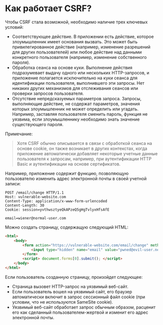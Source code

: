 # Как работает CSRF?
Чтобы CSRF стала возможной, необходимо наличие трех ключевых условий:
- Соответствующее действие. В приложении есть действие, которое злоумышленник имеет основания вызвать. Это может быть привилегированное действие (например, изменение разрешений для других пользователей) или любое действие над данными конкретного пользователя (например, изменение собственного пароля).
- Обработка сеанса на основе куки. Выполнение действия подразумевает выдачу одного или нескольких HTTP-запросов, и приложение полагается исключительно на куки сеанса для идентификации пользователя, выполнившего эти запросы. Нет никаких других механизмов для отслеживания сеансов или проверки запросов пользователя.
- Отсутствие непредсказуемых параметров запроса. Запросы, выполняющие действие, не содержат параметров, значения которых злоумышленник не может определить или угадать. Например, заставляя пользователя сменить пароль, функция не уязвима, если злоумышленнику необходимо знать значение существующего пароля.

Примечание:
>Хотя CSRF обычно описывается в связи с обработкой сеанса на основе cookie, он также возникает в других контекстах, когда приложение автоматически добавляет некоторые учетные данные пользователя к запросам, например, при аутентификации HTTP Basic и аутентификации на основе сертификатов.

Например, приложение содержит функцию, позволяющую пользователю изменить адрес электронной почты в своей учетной записи:

```http
POST /email/change HTTP/1.1
Host: vulnerable-website.com
Content-Type: application/x-www-form-urlencoded
Content-Length: 30
Cookie: session=yvthwsztyeQkAPzeQ5gHgTvlyxHfsAfE

email=wiener@normal-user.com
```
  
Можно создать страницу, содержащую следующий HTML:

```html
<html>
	<body>
		<form action="https://vulnerable-website.com/email/change" method="POST">
			<input type="hidden" name="email" value="pwned@evil-user.net" />
		</form>
		<script> document.forms[0].submit(); </script>
	</body>
</html>
```

Если пользователь созданную страницу, произойдет следующее:
- Страница вызовет HTTP-запрос на уязвимый веб-сайт.
- Если пользователь вошел на уязвимый сайт, его браузер автоматически включит в запрос сессионный файл cookie (при условии, что не используются SameSite cookie).
- Уязвимый веб-сайт обработает запрос обычным образом, расценит его как сделанный пользователем-жертвой и изменит его адрес электронной почты.

  

